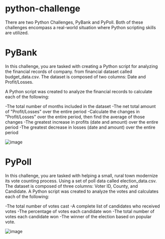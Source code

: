 # python-challenge

There are two Python Challenges, PyBank and PyPoll.
Both of these challenges encompass a real-world situation where Python scripting skills are utilized. 

# PyBank

In this challenge, you are tasked with creating a Python script for analyzing the financial records of company. from financial dataset called budget_data.csv. 
The dataset is composed of two columns: Date and Profit/Losses.

A Python script was created to analyze the financial records to calculate each of the following:

-The total number of months included in the dataset
-The net total amount of "Profit/Losses" over the entire period
-Calculate the changes in "Profit/Losses" over the entire period, then find the average of those changes
-The greatest increase in profits (date and amount) over the entire period
-The greatest decrease in losses (date and amount) over the entire period

![image](https://user-images.githubusercontent.com/80291594/133354428-d0a74743-e66e-468e-b486-55f1ce14ef75.png)

# PyPoll

In this challenge, you are tasked with helping a small, rural town modernize its vote counting process.
Using a set of poll data called election_data.csv. The dataset is composed of three columns: Voter ID, County, and Candidate.
A Python script was created to analyze the votes and calculates each of the following:

-The total number of votes cast
-A complete list of candidates who received votes
-The percentage of votes each candidate won
-The total number of votes each candidate won
-The winner of the election based on popular vote.

![image](https://user-images.githubusercontent.com/80291594/133354616-cef56c7f-bfc0-4302-9f56-5f7acdfde291.png)
